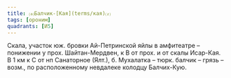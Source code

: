 ```yaml
---
title: ⒜Балчик-[Кая](terms/кая)⒵
tags: [ороним]
quadrants: [И5]
---
```


Скала, участок юж. бровки Ай-Петринской яйлы в амфитеатре – понижении у прох.
Шайтан-Мердвен, к В от прох. и от скалы Исар-Кая. В 1 км к С от нп Санаторное
(Ялт.), б. Мухалатка – тюрк. балчик – грязь – возм., по расположенному невдалеке
колодцу Балчих-Кую.
